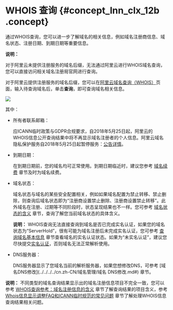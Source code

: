 # WHOIS 查询 {#concept_lnn_clx_12b .concept}

通过WHOIS查询，您可以进一步了解域名的相关信息，例如域名注册商信息、域名状态、注册日期、到期日期等重要信息。

**说明：** 

对于阿里云未提供注册服务的域名后缀，无法通过阿里云进行WHOIS域名查询，您可以直接访问相关域名注册局官网进行查询。

对于阿里云提供注册服务的域名后缀，您可以在[阿里云域名查询（WHOIS）](https://whois.aliyun.com/)页面，输入待查询域名后，单击**查询**，即可查询域名相关信息。

![](http://static-aliyun-doc.oss-cn-hangzhou.aliyuncs.com/assets/img/14338/155540554838073_zh-CN.png)

其中：

-   所有者联系邮箱：

    应ICANN临时政策与GDPR合规要求，自2018年5月25日起，阿里云的WHOIS信息公开查询结果中将不再显示域名注册者的个人信息。阿里云域名隐私保护服务自2018年5月25日起暂停服务：[公告详情](https://help.aliyun.com/noticelist/articleid/24129595.html)。

-   到期日期：

    在到期日期前，您的域名均可正常使用。到期日期临近时，建议您参考 [域名续费](../../../../cn.zh-CN/域名管理/域名续费.md#) 章节及时为域名续费。

-   域名状态：

    域名状态与域名的某些安全配置相关，例如如果域名配置为禁止转移、禁止删除，则查询后域名状态即为“注册商设置禁止删除、注册商设置禁止转移”。此外域名在注册、过期等不同阶段时，状态呈现结果也不一样。您可参考 [域名状态的含义](cn.zh-CN/域名查询/WHOIS查询参考：域名状态的含义.md#) 章节，查询了解您当前域名状态的具体含义。

    **说明：** WHOIS查询无法直接查询到域名是否已完成实名认证，如果您的域名状态为“ServerHold”，很有可能为域名注册后未完成实名认证，您可参考 [查询域名基本信息](cn.zh-CN/域名查询/查看域名基本信息.md#) 章节查看域名的实名认证状态。如果为“未实名认证”，建议您尽快提交[实名认证](../../../../cn.zh-CN/域名实名认证/域名实名认证概述.md#)，否则域名无法正常解析使用。

-   DNS服务器：

    DNS服务器显示了您域名当前的解析服务器，如果您想修改DNS，可参考 [域名DNS修改](../../../../cn.zh-CN/域名管理/域名 DNS修改.md#) 章节。


**说明：** 不同类型的域名查询结果显示出的域名注册信息项目不完全一致，您可以参考 [WHOIS查询参考：域名注册信息的含义](cn.zh-CN/域名查询/WHOIS查询参考：域名注册信息的含义.md#) 章节了解查询结果的项目含义，参考 [Whois信息显示调整FAQ和ICANN临时规范的常见问题](https://help.aliyun.com/knowledge_detail/72403.html) 章节了解处理WHOIS信息查询结果相关问题。

